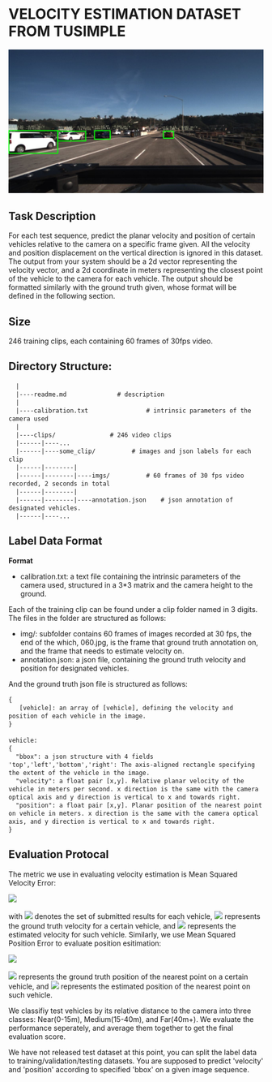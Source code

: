 # VELOCITY ESTIMATION DATASET FROM TUSIMPLE 

![](assets/examples/dis1.jpeg)

## Task Description
For each test sequence, predict the planar velocity and position of certain vehicles relative to the camera on a specific frame given. All the velocity and position displacement on the vertical direction is ignored in this dataset. The output from your system should be a 2d vector representing the velocity vector, and a 2d coordinate in meters representing the closest point of the vehicle to the camera for each vehicle. The output should be formatted similarly with the ground truth given, whose format will be defined in the following section.

## Size 
246 training clips, each containing 60 frames of 30fps video.

## Directory Structure:
      |
      |----readme.md              # description
      |
      |----calibration.txt                # intrinsic parameters of the camera used
      |
      |----clips/               # 246 video clips
      |------|----...
      |------|----some_clip/          # images and json labels for each clip
      |------|--------|
      |------|--------|----imgs/          # 60 frames of 30 fps video recorded, 2 seconds in total
      |------|--------|
      |------|--------|----annotation.json    # json annotation of designated vehicles.
      |------|----...

## Label Data Format

__Format__

 - calibration.txt: a text file containing the intrinsic parameters of the camera used, structured in a 3*3 matrix and the camera height to the ground.

Each of the training clip can be found under a clip folder named in 3 digits.
The files in the folder are structured as follows:
 - img/:  subfolder contains 60 frames of images recorded at 30 fps, the end of the which, 060.jpg, is the frame that ground truth annotation on, and the frame that needs to estimate velocity on.
 - annotation.json: a json file, containing the ground truth velocity and position for designated vehicles.  

And the ground truth json file is structured as follows:
```
{ 
   [vehicle]: an array of [vehicle], defining the velocity and position of each vehicle in the image.
}

vehicle:
{
  "bbox": a json structure with 4 fields 'top','left','bottom','right': The axis-aligned rectangle specifying the extent of the vehicle in the image.
  "velocity": a float pair [x,y]. Relative planar velocity of the vehicle in meters per second. x direction is the same with the camera optical axis and y direction is vertical to x and towards right.
  "position": a float pair [x,y]. Planar position of the nearest point on vehicle in meters. x direction is the same with the camera optical axis, and y direction is vertical to x and towards right.
}
```

## Evaluation Protocal
The metric we use in evaluating velocity estimation is Mean Squared Velocity Error:

<img src="https://latex.codecogs.com/gif.latex?$$E_v&space;=&space;\frac{\sum_{c\in&space;C}\|V^{gt}_c-V^{est}_c\|^2}{|C|}$$"/>

with <img src="https://latex.codecogs.com/gif.latex?$C$"/> denotes the set of submitted results for each vehicle, <img src="https://latex.codecogs.com/gif.latex?$V^{gt}_c$"/> represents the ground truth velocity for a certain vehicle, and <img src="https://latex.codecogs.com/gif.latex?$V^{est}_c$"/> represents the estimated velocity for such vehicle. Similarly, we use Mean Squared Position Error to evaluate position esitimation: 

<img src="https://latex.codecogs.com/gif.latex?$$E_p&space;=&space;\frac{\sum_{c\in&space;C}\|P^{gt}_c-P^{est}_c\|^2}{|C|}$$"/>

<img src="https://latex.codecogs.com/gif.latex?$P^{gt}_c$"/> represents the ground truth position of the nearest point on a certain vehicle, and <img src="https://latex.codecogs.com/gif.latex?$P^{est}_c$"/> represents the estimated position of the nearest point on such vehicle.

We classifiy test vehicles by its relative distance to the camera into three classes: Near(0-15m), Medium(15-40m), and Far(40m+). We evaluate the performance seperately, and average them together to get the final evaluation score.

We have not released test dataset at this point, you can split the label data to training/validation/testing datasets. You are supposed to predict 'velocity' and 'position' according to specified 'bbox' on a given image sequence.